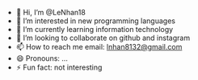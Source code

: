 - 👋 Hi, I’m @LeNhan18
- 👀 I’m interested in new programming languages
- 🌱 I’m currently learning information technology
- 💞️ I’m looking to collaborate on github and instagram
- 📫 How to reach me email: lnhan8132@gmail.com
- 😄 Pronouns: ...
- ⚡ Fun fact: not interesting


<!---
LeNhan18/LeNhan18 is a ✨ special ✨ repository because its `README.md` (this file) appears on your GitHub profile.
You can click the Preview link to take a look at your changes.
--->
